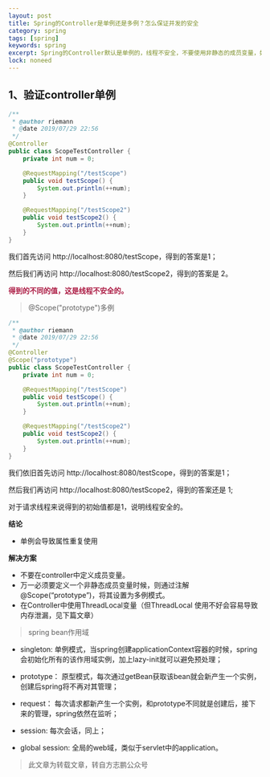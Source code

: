 ```yaml
---
layout: post
title: Spring的Controller是单例还是多例？怎么保证并发的安全
category: spring
tags: [spring]
keywords: spring
excerpt: Spring的Controller默认是单例的，线程不安全，不要使用非静态的成员变量，如何多例
lock: noneed
---
```


## 1、验证controller单例

```java
/**
 * @author riemann
 * @date 2019/07/29 22:56
 */
@Controller
public class ScopeTestController {
    private int num = 0;

    @RequestMapping("/testScope")
    public void testScope() {
        System.out.println(++num);
    }

    @RequestMapping("/testScope2")
    public void testScope2() {
        System.out.println(++num);
    }
}
```

我们首先访问 http://localhost:8080/testScope，得到的答案是1；

然后我们再访问 http://localhost:8080/testScope2，得到的答案是 2。

<strong style="color:rgb(171, 25, 66)">得到的不同的值，这是线程不安全的。</strong>

> @Scope("prototype")多例

```java
/**
 * @author riemann
 * @date 2019/07/29 22:56
 */
@Controller
@Scope("prototype")
public class ScopeTestController {
    private int num = 0;

    @RequestMapping("/testScope")
    public void testScope() {
        System.out.println(++num);
    }

    @RequestMapping("/testScope2")
    public void testScope2() {
        System.out.println(++num);
    }
}
```

我们依旧首先访问 http://localhost:8080/testScope，得到的答案是1；

然后我们再访问 http://localhost:8080/testScope2，得到的答案还是 1;

对于请求线程来说得到的初始值都是1，说明线程安全的。

**结论**

- 单例会导致属性重复使用

**解决方案**

- 不要在controller中定义成员变量。
- 万一必须要定义一个非静态成员变量时候，则通过注解@Scope(“prototype”)，将其设置为多例模式。
- 在Controller中使用ThreadLocal变量（但ThreadLocal 使用不好会容易导致内存泄漏，见下篇文章）

> spring bean作用域

- singleton: 单例模式，当spring创建applicationContext容器的时候，spring会初始化所有的该作用域实例，加上lazy-init就可以避免预处理；

- prototype： 原型模式，每次通过getBean获取该bean就会新产生一个实例，创建后spring将不再对其管理；

- request： 每次请求都新产生一个实例，和prototype不同就是创建后，接下来的管理，spring依然在监听；

- session: 每次会话，同上；

- global session: 全局的web域，类似于servlet中的application。

> 此文章为转载文章，转自方志鹏公众号